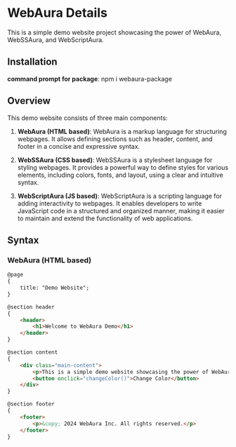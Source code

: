 # WebAura Details

This is a simple demo website project showcasing the power of WebAura, WebSSAura, and WebScriptAura.

## Installation
**command prompt for package**: npm i webaura-package

## Overview

This demo website consists of three main components:

1. **WebAura (HTML based)**: WebAura is a markup language for structuring webpages. It allows defining sections such as header, content, and footer in a concise and expressive syntax.

2. **WebSSAura (CSS based)**: WebSSAura is a stylesheet language for styling webpages. It provides a powerful way to define styles for various elements, including colors, fonts, and layout, using a clear and intuitive syntax.

3. **WebScriptAura (JS based)**: WebScriptAura is a scripting language for adding interactivity to webpages. It enables developers to write JavaScript code in a structured and organized manner, making it easier to maintain and extend the functionality of web applications.

## Syntax

### WebAura (HTML based)
```html
@page
{
    title: "Demo Website";
}

@section header
{
    <header>
        <h1>Welcome to WebAura Demo</h1>
    </header>
}

@section content
{
    <div class="main-content">
        <p>This is a simple demo website showcasing the power of WebAura, WebSSAura, and WebScriptAura.</p>
        <button onclick="changeColor()">Change Color</button>
    </div>
}

@section footer
{
    <footer>
        <p>&copy; 2024 WebAura Inc. All rights reserved.</p>
    </footer>
}
